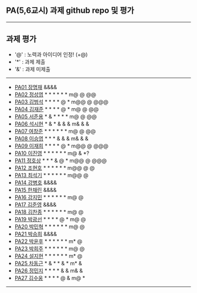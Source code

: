 ## PA(5,6교시) 과제 github repo 및 평가

---
## 과제 평가
- '@' : 노력과 아이디어 인정! (+@)
- '*' : 과제 제출 
- '&' : 과제 미제출 
---
- [PA01	장명재]() &&&&
- [PA02	정성엽](https://github.com/yuby7569/pa02a) * * * * * * m@ @ @@
- [PA03	김범석](https://github.com/ssgbeom1/pa03) * * * * @ * m@@ @ @@@
- [PA04	김재준](https://github.com/wowns969/PA04) * * * * @ * m@ @ @@
- [PA05	서준용](https://github.com/joi0804/PA05A) * & * * * * m@ @ @@
- [PA06	석시현](https://github.com/1122axax/pa06) * & * & & & m& & &
- [PA07	여창준](http://github.com/dpfpsel0622/pa07) * * * * * * m@ @ @@
- [PA08	이승엽](https://github.com/lddor7/PA08) * * * & & & m& & &
- [PA09	이재희](https://github.com/ANA0517/PA09) * * * * @ * m@@ @ @@@
- [PA10	이진영](http://github.com/dlwlsdud7/PA10) * * * * * * m@ & *?
- [PA11	정호상](https://github.com/goaldeer/pa11) * * * & @ * m@@ @ @@@
- [PA12	조현호](https://github.com/whgusgh59/PA12) * * * * * * m@@ @ @
- [PA13	최석기](https://github.com/tjrrl0904/PA13) * * * * * * m@@ @ 
- [PA14	강병호]() &&&&
- [PA15	한채린]() &&&&
- [PA16	강지민](https://github.com/rkdwlals37/PA16) * * * * * * m@ @
- [PA17	김준영]() &&&&
- [PA18	김찬종](https://github.com/chan8798/PA18) * * * * * * m@ @
- [PA19	박광선](https://github.com/pkjoee21/PA19) * * * * @ * m@ @
- [PA20	박민혁](https://github.com/minhyeokpark/PA20) * * * * * * m@ @
- [PA21	박승희]() &&&&
- [PA22	박윤후](https://github.com/qkrdbsgn12/pa22) * * * * * * m* @
- [PA23	박희주](https://github.com/suyangegrong/PA23) * * * * * * m@ @
- [PA24	설지현](https://github.com/kyovy6648/pa24) * * * * * * m* @
- [PA25	차동근](https://github.com/chadg0502/PA25) * & * * & * m* &
- [PA26	정민지](https://github.com/26pizza/PA26) * * * * & & m& &
- [PA27 김수웅](https://github.com/rlatndnd9804/PA27) * * * * @ & m@ *
---



